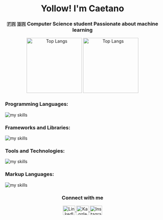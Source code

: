 <h1 align="center">Yollow! I'm Caetano</h1>
<h3 align="center">🇫🇷 🇧🇷 Computer Science student Passionate about machine learning</h3>

<p align="center">
<img alt="Top Langs" height="180px" src="https://github-readme-stats.vercel.app/api/top-langs/?username=dalestee&layout=donut&theme=radical&bg_color=0D1117&hide_border=true" />
<img alt="Top Langs" height="180px" src="https://github-readme-stats.vercel.app/api?username=dalestee&theme=radical&bg_color=0D1117&hide_border=true" />
</p>

<h3 align="left">Programming Languages:</h3>

<img alt="my skills" src="https://skillicons.dev/icons?theme=dark&perline=8&i=python,haskell,rust,c,java,javascript,php" />

<h3 align="left">Frameworks and Libraries:</h3>

<img alt="my skills" src="https://skillicons.dev/icons?theme=dark&perline=8&i=pytorch,symfony" />

<h3 align="left">Tools and Technologies:</h3>

<img alt="my skills" src="https://skillicons.dev/icons?theme=dark&perline=8&i=androidstudio,bash,docker,git,linux" />

<h3 align="left">Markup Languages:</h3>

<img alt="my skills" src="https://skillicons.dev/icons?theme=dark&perline=8&i=html,css" />

<h3 align="center">Connect with me</h3>

<p align="center">
  <a href="https://linkedin.com/in/caetano-godinat" target="blank">
    <img align="center" src="https://raw.githubusercontent.com/rahuldkjain/github-profile-readme-generator/master/src/images/icons/Social/linked-in-alt.svg" alt="LinkedIn" height="30" width="40" />
  </a>
  <a href="https://kaggle.com/caetanogodinat" target="blank">
    <img align="center" src="https://raw.githubusercontent.com/rahuldkjain/github-profile-readme-generator/master/src/images/icons/Social/kaggle.svg" alt="Kaggle" height="30" width="40" />
  </a>
  <a href="https://instagram.com/caetanoyacamim" target="blank">
    <img align="center" src="https://raw.githubusercontent.com/rahuldkjain/github-profile-readme-generator/master/src/images/icons/Social/instagram.svg" alt="Instagram" height="30" width="40" />
  </a>
</p>
